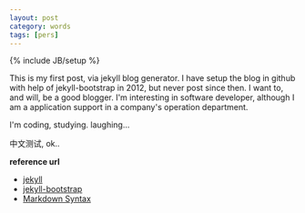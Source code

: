 ```yaml
---
layout: post
category: words
tags: [pers]
---
```

{% include JB/setup %}

This is my first post, via jekyll blog generator. I have setup the blog in github with help of jekyll-bootstrap in 2012, but never post since then. I want to, and will, be a good blogger. I'm interesting in software developer, although I am a application support in a company's operation department.

I'm coding, studying. laughing...

中文测试, ok..

**reference url**

* [jekyll](https://github.com/mojombo/jekyll/wiki)
* [jekyll-bootstrap](http://jekyllbootstrap.com/usage/jekyll-quick-start.html)
* [Markdown Syntax](http://daringfireball.net/projects/markdown/)


